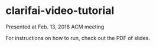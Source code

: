 # clarifai-video-tutorial
Presented at Feb. 13, 2018 ACM meeting

For instructions on how to run, check out the PDF of slides.

